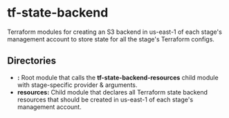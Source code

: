 # tf-state-backend

Terraform modules for creating an S3 backend in us-east-1 of each stage's management account to store state for all the stage's Terraform configs.

## Directories

- **<stage>:** Root module that calls the **tf-state-backend-resources** child module with stage-specific provider & arguments.
- **resources:** Child module that declares all Terraform state backend resources that should be created in us-east-1 of each stage's management account.
